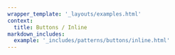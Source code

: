 ```yaml
---
wrapper_template: '_layouts/examples.html'
context:
  title: Buttons / Inline
markdown_includes:
  example: '_includes/patterns/buttons/inline.html'
---
```

